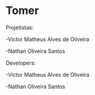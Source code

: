 # Tomer

Projetistas:

 -Victor Matheus Alves de Oliveira

 -Nathan Oliveira Santos

Developers:

 -Victor Matheus Alves de Oliveira

 -Nathan Oliveira Santos
